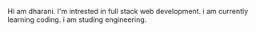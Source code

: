 Hi am dharani.
I'm intrested in full stack web development.
i am currently learning coding.
i am studing engineering.
